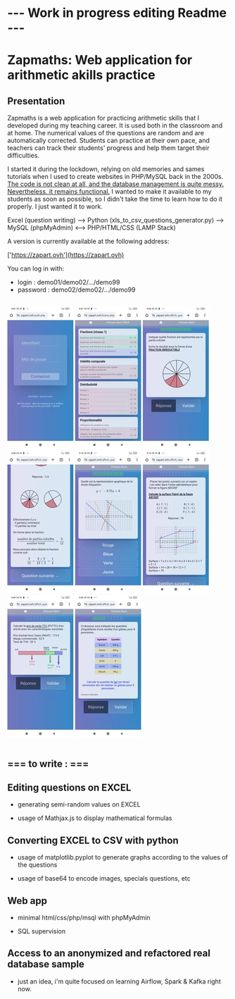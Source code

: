 # --- Work in progress editing Readme ---

# Zapmaths: Web application for arithmetic akills practice

## Presentation

Zapmaths is a web application for practicing arithmetic skills that I developed during my teaching career. It is used both in the classroom and at home. The numerical values of the questions are random and are automatically corrected. Students can practice at their own pace, and teachers can track their students' progress and help them target their difficulties.

I started it during the lockdown, relying on old memories and sames tutorials when I used to create websites in PHP/MySQL back in the 2000s. <u>The code is not clean at all, and the database management is quite messy. Nevertheless, it remains functional.</u> I wanted to make it available to my students as soon as possible, so I didn't take the time to learn how to do it properly. I just wanted it to work. 

Excel (question writing) --> Python (xls_to_csv_questions_generator.py) --> MySQL (phpMyAdmin) <--> PHP/HTML/CSS (LAMP Stack)

A version is currently available at the following address:

['https://zapart.ovh'](https://zapart.ovh)

You can log in with:

- login : demo01/demo02/.../demo99
- password  : demo02/demo02/.../demo99


<div style="display: flex; flex-wrap:wrap;">

![Screenshot](./img/screenshots/a.jpg)
![Screenshot](./img/screenshots/b.jpg)
![Screenshot](./img/screenshots/c.jpg)
![Screenshot](./img/screenshots/d.jpg)
![Screenshot](./img/screenshots/e.jpg)
![Screenshot](./img/screenshots/f.jpg)
![Screenshot](./img/screenshots/g.jpg)
![Screenshot](./img/screenshots/h.jpg)

</div>

## === to write : ===

## Editing questions on EXCEL

* generating semi-random values on EXCEL

* usage of Mathjax.js to display mathematical formulas

## Converting EXCEL to CSV with python

* usage of matplotlib.pyplot to generate graphs according to the values of the questions

* usage of base64 to encode images, specials questions, etc

## Web app

* minimal html/css/php/msql with phpMyAdmin

* SQL supervision

## Access to an anonymized and refactored real database sample

* just an idea, i'm quite focused on learning Airflow, Spark & Kafka right now.